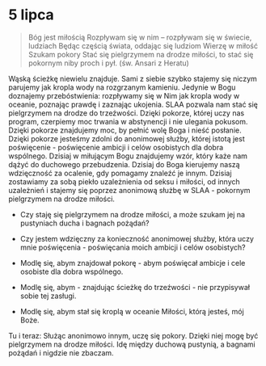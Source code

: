 
# 5 lipca

> Bóg jest miłością
> Rozpływam się w nim – rozpływam się w świecie, ludziach
> Będąc częścią świata, oddając się ludziom
> Wierzę w miłość
> Szukam pokory
> Stać się pielgrzymem na drodze miłości, to stać się pokornym niby proch i pył. (św. Ansari z Heratu)

Wąską ścieżkę niewielu znajduje. Sami z siebie szybko stajemy się niczym parujemy jak kropla wody na rozgrzanym kamieniu. Jedynie w Bogu doznajemy przebóstwienia: rozpływamy się w Nim jak kropla wody w oceanie, poznając prawdę i zaznając ukojenia. SLAA pozwala nam stać się pielgrzymem na drodze do trzeźwości. Dzięki pokorze, której uczy nas program, czerpiemy moc trwania w abstynencji i nie ulegania pokusom. Dzięki pokorze znajdujemy moc, by pełnić wolę Boga i nieść posłanie. Dzięki pokorze jesteśmy zdolni do anonimowej służby, której istotą jest poświęcenie - poświęcenie ambicji i celów osobistych dla dobra wspólnego. Dzisiaj w miłującym Bogu znajdujemy wzór, który każe nam dążyć do duchowego przebudzenia. Dzisiaj do Boga kierujemy naszą wdzięczność za ocalenie, gdy pomagamy znaleźć je innym. Dzisiaj zostawiamy za sobą piekło uzależnienia od seksu i miłości, od innych uzależnień i stajemy się poprzez anonimową służbę w SLAA - pokornym pielgrzymem na drodze miłości.

- Czy staję się pielgrzymem na drodze miłości, a może szukam jej na pustyniach ducha i bagnach pożądań?
- Czy jestem wdzięczny za konieczność anonimowej służby, która uczy mnie poświęcenia - poświęcania moich ambicji i celów osobistych?

- Modlę się, abym znajdował pokorę - abym poświęcał ambicje i cele osobiste dla dobra wspólnego.
- Modlę się, abym - znajdując ścieżkę do trzeźwości - nie przypisywał sobie tej zasługi.
- Modlę się, abym stał się kroplą w oceanie Miłości, którą jesteś, mój Boże.

Tu i teraz: Służąc anonimowo innym, uczę się pokory. Dzięki niej mogę być pielgrzymem na drodze miłości. Idę między duchową pustynią, a bagnami pożądań i nigdzie nie zbaczam.
